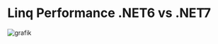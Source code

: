 # Linq Performance .NET6 vs .NET7

![grafik](https://user-images.githubusercontent.com/40659134/189779478-8e3c183e-9dbd-44c4-b0f2-a578c528eb1d.png)

